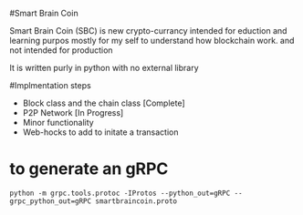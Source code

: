 #Smart Brain Coin

Smart Brain Coin (SBC) is new crypto-currancy intended for eduction and learning purpos
mostly for my self to understand how blockchain work. and not intended 
for production

It is written purly in python with no external library

#Implmentation steps
* Block class and the chain class [Complete]
* P2P Network [In Progress]
* Minor functionality
* Web-hocks to add to initate a transaction


# to generate an gRPC
`
python -m grpc.tools.protoc -IProtos --python_out=gRPC --grpc_python_out=gRPC smartbraincoin.proto
`
